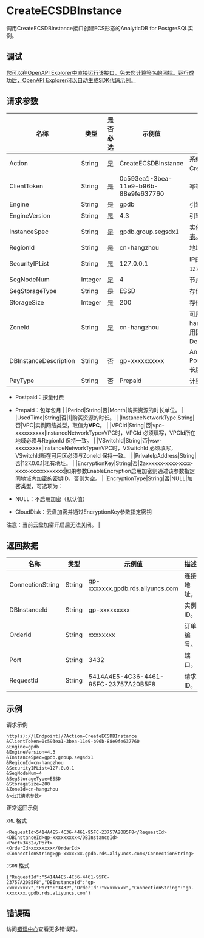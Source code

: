 # CreateECSDBInstance

调用CreateECSDBInstance接口创建ECS形态的AnalyticDB for PostgreSQL实例。

## 调试

[您可以在OpenAPI Explorer中直接运行该接口，免去您计算签名的困扰。运行成功后，OpenAPI Explorer可以自动生成SDK代码示例。](https://api.aliyun.com/#product=gpdb&api=CreateECSDBInstance&type=RPC&version=2016-05-03)

## 请求参数

|名称|类型|是否必选|示例值|描述|
|--|--|----|---|--|
|Action|String|是|CreateECSDBInstance|系统规定参数。取值：CreateECSDBInstance。 |
|ClientToken|String|是|0c593ea1-3bea-11e9-b96b-88e9fe637760|幂等性校验。 |
|Engine|String|是|gpdb|引擎，取值为gpdb。 |
|EngineVersion|String|是|4.3|引擎版本，取值为4.3。 |
|InstanceSpec|String|是|gpdb.group.segsdx1|实例规格，详见[实例规格表](~~86942~~)。 |
|RegionId|String|是|cn-hangzhou|地域ID。 |
|SecurityIPList|String|是|127.0.0.1|IP白名单，默认值为`127.0.0.1`。 |
|SegNodeNum|Integer|是|4|节点数量。 |
|SegStorageType|String|是|ESSD|存储磁盘类型。 |
|StorageSize|Integer|是|200|存储空间大小，单位GB。 |
|ZoneId|String|是|cn-hangzhou|可用区ID。如cn-hangzhou-d，可选的可用区详见DescribeRegions接口。 |
|DBInstanceDescription|String|否|gp-xxxxxxxxxx|AnalyticDB for PostgreSQL实例描述，长度为256字符。 |
|PayType|String|否|Prepaid|计费类型：

 -   Postpaid：按量付费
-   Prepaid：包年包月 |
|Period|String|否|Month|购买资源的时长单位。 |
|UsedTime|String|否|1|购买资源的时长。 |
|InstanceNetworkType|String|否|VPC|实例网络类型，取值为**VPC**。 |
|VPCId|String|否|vpc-xxxxxxxxxx|InstanceNetworkType=VPC时，VPCId 必须填写，VPCId所在地域必须与RegionId 保持一致。 |
|VSwitchId|String|否|vsw-xxxxxxxxx|InstanceNetworkType=VPC时，VSwitchId 必须填写，VSwitchId所在可用区必须与ZoneId 保持一致。 |
|PrivateIpAddress|String|否|127.0.0.1|私有地址。 |
|EncryptionKey|String|否|2axxxxxx-xxxx-xxxx-xxxx-xxxxxxxxxxxx|如果参数EnableEncryption启用加密则通过该参数指定同地域内加密的密钥ID，否则为空。 |
|EncryptionType|String|否|NULL|加密类型，可选项为：

 -   NULL：不启用加密（默认值）
-   CloudDisk：云盘加密并通过EncryptionKey参数指定密钥

 注意：当前云盘加密开启后无法关闭。 |

## 返回数据

|名称|类型|示例值|描述|
|--|--|---|--|
|ConnectionString|String|gp-xxxxxxx.gpdb.rds.aliyuncs.com|连接地址。 |
|DBInstanceId|String|gp-xxxxxxxxx|实例ID。 |
|OrderId|String|xxxxxxxx|订单编号。 |
|Port|String|3432|端口。 |
|RequestId|String|5414A4E5-4C36-4461-95FC-23757A20B5F8|请求ID。 |

## 示例

请求示例

```
http(s)://[Endpoint]/?Action=CreateECSDBInstance
&ClientToken=0c593ea1-3bea-11e9-b96b-88e9fe637760
&Engine=gpdb
&EngineVersion=4.3
&InstanceSpec=gpdb.group.segsdx1
&RegionId=cn-hangzhou
&SecurityIPList=127.0.0.1
&SegNodeNum=4
&SegStorageType=ESSD
&StorageSize=200
&ZoneId=cn-hangzhou
&<公共请求参数>
```

正常返回示例

`XML` 格式

```
<RequestId>5414A4E5-4C36-4461-95FC-23757A20B5F8</RequestId>
<DBInstanceId>gp-xxxxxxxxx</DBInstanceId>
<Port>3432</Port>
<OrderId>xxxxxxxx</OrderId>
<ConnectionString>gp-xxxxxxx.gpdb.rds.aliyuncs.com</ConnectionString>
```

`JSON` 格式

```
{"RequestId":"5414A4E5-4C36-4461-95FC-23757A20B5F8","DBInstanceId":"gp-xxxxxxxxx","Port":"3432","OrderId":"xxxxxxxx","ConnectionString":"gp-xxxxxxx.gpdb.rds.aliyuncs.com"}
```

## 错误码

访问[错误中心](https://error-center.aliyun.com/status/product/gpdb)查看更多错误码。

